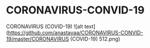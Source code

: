 # CORONAVIRUS-CONVID-19
CORONAVIRUS (COVID-19)
![alt text](https://github.com/anastayaa/CORONAVIRUS-CONVID-19/master/CORONAVIRUS (COVID-19) 512.png)
